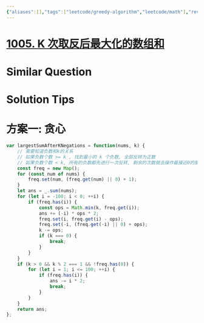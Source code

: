 ```yaml
---
{"aliases":[],"tags":["leetcode/greedy-algorithm","leetcode/math"],"review-dates":[],"dg-publish":true,"difficulty":"easy","date-created":"2023-07-07-Fri, 10:36:09 am","date-modified":"2023-07-07-Fri, 10:36:45 am","permalink":"/programming/basic/leetcode/1005. K 次取反后最大化的数组和/","dgPassFrontmatter":true}
---
```



# [1005. K 次取反后最大化的数组和](https://leetcode.cn/problems/maximize-sum-of-array-after-k-negations/)

# Similar Question

# Solution Tips

# 方案一: 贪心

```js
var largestSumAfterKNegations = function(nums, k) {
    // 需要知道负数和k的关系
    // 如果负数个数 >= k , 找到最小的 k 个负数, 全部反转为正数
    // 如果负数个数 < k, 所有的负数都先进行一次反转, 剩余的次数就去操作最接近0的那个数
    const freq = new Map();
    for (const num of nums) {
        freq.set(num, (freq.get(num) || 0) + 1);
    }
    let ans = _.sum(nums);
    for (let i = -100; i < 0; ++i) {
        if (freq.has(i)) {
            const ops = Math.min(k, freq.get(i));
            ans += (-i) * ops * 2;
            freq.set(i, freq.get(i) - ops);
            freq.set(-i, (freq.get(-i) || 0) + ops);
            k -= ops;
            if (k === 0) {
                break;
            }
        }
    }
    if (k > 0 && k % 2 === 1 && !freq.has(0)) {
        for (let i = 1; i <= 100; ++i) {
            if (freq.has(i)) {
                ans -= i * 2;
                break;
            }
        }
    }
    return ans;
};
```
